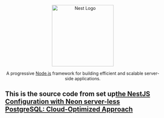 <p align="center">
  <a href="http://nestjs.com/" target="blank"><img src="https://nestjs.com/img/logo-small.svg" width="200" alt="Nest Logo" /></a>
</p>

[circleci-image]: https://img.shields.io/circleci/build/github/nestjs/nest/master?token=abc123def456
[circleci-url]: https://circleci.com/gh/nestjs/nest

  <p align="center">A progressive <a href="http://nodejs.org" target="_blank">Node.js</a> framework for building efficient and scalable server-side applications.</p>
 <h2>This is the source code from set up<a href="https://medium.com/@ihor.ivlievv/nestjs-and-postgresql-a-set-up-tutorial-2cd4505671a1">the NestJS Configuration with Neon server-less PostgreSQL: Cloud-Optimized Approach</a></h2>
